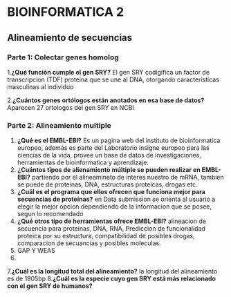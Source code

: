 # BIOINFORMATICA 2 
## Alineamiento de secuencias 

### Parte 1: Colectar genes homolog
1.__¿Qué función cumple el gen SRY?__ El gen SRY codigifica un factor de transcripcion (TDF) proteina que se une al DNA, otorgando caracteristicas masculinas al individuo

2.__¿Cuántos genes ortólogos están anotados en esa base de datos?__ Aparecen 27 ortologos del gen SRY en NCBI


### Parte 2: Alineamiento multiple
1. __¿Qué es el EMBL-EBI?__  Es un pagina web del instituto de bioinformatica europeo, además es parte del Laboratorio insigne europeo para las ciencias de la vida, provee un base de datos de investigaciones, herramientas de bioinformatica y aprendizaje.
2. __¿Cuántos tipos de alienamiento múltiple se pueden realizar en EMBL-EBI?__ partiendo por el alineamineto de interes nuestro de mRNA, tambien se puede de proteinas, DNA, estructuras proteicas, drogas etc.
3. __¿Cuál es el programa que ellos ofrecen que funciona mejor para secuencias de proteínas?__ en Data submission se orienta al usuario a elegir la mejor opcion dependiendo de la informacion que se posee, segun lo recomendado 
4. __¿Qué otros tipo de herramientas ofrece EMBL-EBI?__ alineacion de secuencia para proteinas, DNA, RNA, Prediccion de funcionalidad proteica por su estructura, compatibilidad de posibles drogas, comparacion de secuancias y posibles moleculas. 
5. GAP Y WEAS
6. 
7.__¿Cuál es la longitud total del alineamiento?__  la longitud del alineamiento es de 1905bp 
8.__¿Cuál es la especie cuyo gen SRY está más relacionado con el gen SRY de humanos?__
